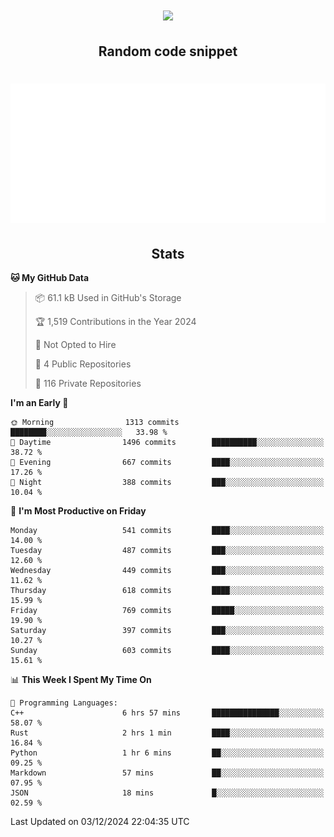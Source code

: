 <h1 align="center"><img src="https://readme-typing-svg.demolab.com?font=JetBrains+Mono&duration=3000&pause=1500&color=FE8019&center=true&multiline=true&repeat=false&random=false&width=600&height=60&lines=Welcome+to+my+page!;I'm+currently+learning+C%2C+Rust+and+C%2B%2B"></h1>

<h2 align="center">Random code snippet</h2>

<h1 align="center"><img src="assets/code_snippet.svg"></h1>

<h2 align="center">Stats</h2>

<!--START_SECTION:waka-->
**🐱 My GitHub Data** 

> 📦 61.1 kB Used in GitHub's Storage 
 > 
> 🏆 1,519 Contributions in the Year 2024
 > 
> 🚫 Not Opted to Hire
 > 
> 📜 4 Public Repositories 
 > 
> 🔑 116 Private Repositories 
 > 
**I'm an Early 🐤** 

```text
🌞 Morning                1313 commits        ████████░░░░░░░░░░░░░░░░░   33.98 % 
🌆 Daytime                1496 commits        ██████████░░░░░░░░░░░░░░░   38.72 % 
🌃 Evening                667 commits         ████░░░░░░░░░░░░░░░░░░░░░   17.26 % 
🌙 Night                  388 commits         ███░░░░░░░░░░░░░░░░░░░░░░   10.04 % 
```
📅 **I'm Most Productive on Friday** 

```text
Monday                   541 commits         ████░░░░░░░░░░░░░░░░░░░░░   14.00 % 
Tuesday                  487 commits         ███░░░░░░░░░░░░░░░░░░░░░░   12.60 % 
Wednesday                449 commits         ███░░░░░░░░░░░░░░░░░░░░░░   11.62 % 
Thursday                 618 commits         ████░░░░░░░░░░░░░░░░░░░░░   15.99 % 
Friday                   769 commits         █████░░░░░░░░░░░░░░░░░░░░   19.90 % 
Saturday                 397 commits         ███░░░░░░░░░░░░░░░░░░░░░░   10.27 % 
Sunday                   603 commits         ████░░░░░░░░░░░░░░░░░░░░░   15.61 % 
```


📊 **This Week I Spent My Time On** 

```text
💬 Programming Languages: 
C++                      6 hrs 57 mins       ███████████████░░░░░░░░░░   58.07 % 
Rust                     2 hrs 1 min         ████░░░░░░░░░░░░░░░░░░░░░   16.84 % 
Python                   1 hr 6 mins         ██░░░░░░░░░░░░░░░░░░░░░░░   09.25 % 
Markdown                 57 mins             ██░░░░░░░░░░░░░░░░░░░░░░░   07.95 % 
JSON                     18 mins             █░░░░░░░░░░░░░░░░░░░░░░░░   02.59 % 
```


 Last Updated on 03/12/2024 22:04:35 UTC
<!--END_SECTION:waka-->
